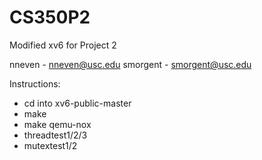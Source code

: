 # CS350P2
Modified xv6 for Project 2

nneven - nneven@usc.edu smorgent - smorgent@usc.edu

Instructions:
- cd into xv6-public-master
- make
- make qemu-nox
- threadtest1/2/3
- mutextest1/2
